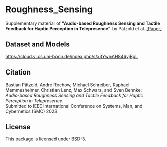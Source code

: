 # Roughness_Sensing

Supplementary material of **"Audio-based Roughness Sensing and Tactile Feedback for Haptic Perception in Telepresence"** by Pätzold et al. [[Paper]](https://arxiv.org/abs/2303.07186)

## Dataset and Models

https://cloud.vi.cs.uni-bonn.de/index.php/s/x3YwnAH846yjBgL

## Citation

Bastian Pätzold, Andre Rochow, Michael Schreiber, Raphael Memmesheimer, Christian Lenz, Max Schwarz, and Sven Behnke:<br>
*Audio-based Roughness Sensing and Tactile Feedback for Haptic Perception in Telepresence*.<br>
Submitted to IEEE International Conference on Systems, Man, and Cybernetics (SMC) 2023.

## License

This package is licensed under BSD-3.
